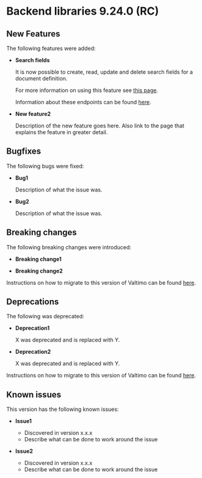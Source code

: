 # Backend libraries 9.24.0 (RC)

## New Features

The following features were added:

* **Search fields**

  It is now possible to create, read, update and delete search fields for a document definition.

  For more information on using this feature see [this page](/using-valtimo/document/search-fields.md).
  
  Information about these endpoints can be found [here](/extending-valtimo/document/search-fields.md).

* **New feature2**

  Description of the new feature goes here.
  Also link to the page that explains the feature in greater detail.

## Bugfixes

The following bugs were fixed:

* **Bug1**

  Description of what the issue was.

* **Bug2**

  Description of what the issue was.

## Breaking changes

The following breaking changes were introduced:

* **Breaking change1**

* **Breaking change2**

Instructions on how to migrate to this version of Valtimo can be found [here](migration.md).

## Deprecations

The following was deprecated:

* **Deprecation1**

  X was deprecated and is replaced with Y.

* **Deprecation2**

  X was deprecated and is replaced with Y.

Instructions on how to migrate to this version of Valtimo can be found [here](migration.md).

## Known issues

This version has the following known issues:

* **Issue1**
  * Discovered in version x.x.x
  * Describe what can be done to work around the issue

* **Issue2**
  * Discovered in version x.x.x
  * Describe what can be done to work around the issue
